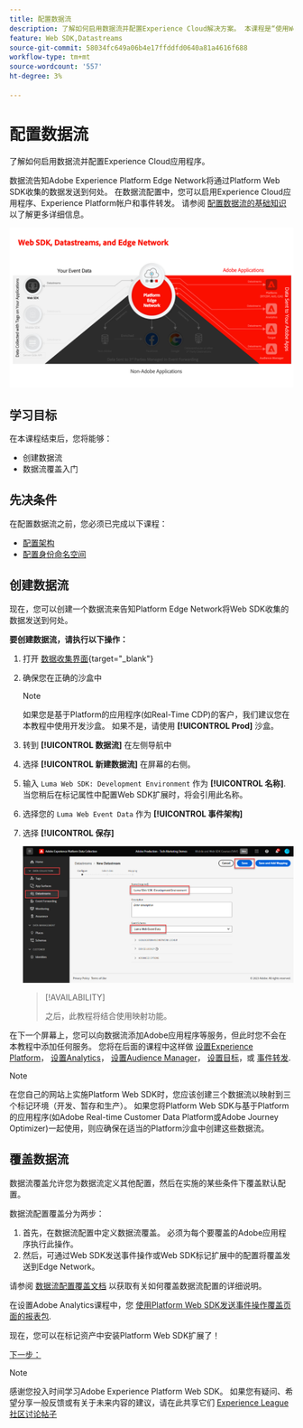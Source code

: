 ```yaml
---
title: 配置数据流
description: 了解如何启用数据流并配置Experience Cloud解决方案。 本课程是“使用Web SDK实施Adobe Experience Cloud”教程的一部分。
feature: Web SDK,Datastreams
source-git-commit: 58034fc649a06b4e17ffddfd0640a81a4616f688
workflow-type: tm+mt
source-wordcount: '557'
ht-degree: 3%

---
```


# 配置数据流

了解如何启用数据流并配置Experience Cloud应用程序。

数据流告知Adobe Experience Platform Edge Network将通过Platform Web SDK收集的数据发送到何处。 在数据流配置中，您可以启用Experience Cloud应用程序、Experience Platform帐户和事件转发。 请参阅 [配置数据流的基础知识](https://experienceleague.adobe.com/docs/experience-platform/edge/fundamentals/datastreams.html?lang=zh-Hans) 以了解更多详细信息。


![Web SDK、数据流和边缘网络图](assets/dc-websdk-datastreams.png)

## 学习目标

在本课程结束后，您将能够：

* 创建数据流
* 数据流覆盖入门

## 先决条件

在配置数据流之前，您必须已完成以下课程：

* [配置架构](configure-schemas.md)
* [配置身份命名空间](configure-identities.md)

## 创建数据流

现在，您可以创建一个数据流来告知Platform Edge Network将Web SDK收集的数据发送到何处。

**要创建数据流，请执行以下操作：**

1. 打开 [数据收集界面](https://launch.adobe.com/){target="_blank"}
1. 确保您在正确的沙盒中

   >[!NOTE]
   >
   >如果您是基于Platform的应用程序(如Real-Time CDP)的客户，我们建议您在本教程中使用开发沙盒。 如果不是，请使用 **[!UICONTROL Prod]** 沙盒。

1. 转到 **[!UICONTROL 数据流]** 在左侧导航中
1. 选择 **[!UICONTROL 新建数据流]** 在屏幕的右侧。
1. 输入 `Luma Web SDK: Development Environment` 作为 **[!UICONTROL 名称]**. 当您稍后在标记属性中配置Web SDK扩展时，将会引用此名称。
1. 选择您的 `Luma Web Event Data` 作为 **[!UICONTROL 事件架构]**
1. 选择 **[!UICONTROL 保存]**

   ![创建数据流](assets/datastream-create-new-datastream.png)

   >[!AVAILABILITY]
   >
   >之后，此教程将结合使用映射功能。




在下一个屏幕上，您可以向数据流添加Adobe应用程序等服务，但此时您不会在本教程中添加任何服务。 您将在后面的课程中这样做 [设置Experience Platform](setup-experience-platform.md)， [设置Analytics](setup-analytics.md)， [设置Audience Manager](setup-audience-manager.md)， [设置目标](setup-target.md)，或 [事件转发](setup-event-forwarding.md).

>[!NOTE]
>
>在您自己的网站上实施Platform Web SDK时，您应该创建三个数据流以映射到三个标记环境（开发、暂存和生产）。 如果您将Platform Web SDK与基于Platform的应用程序(如Adobe Real-time Customer Data Platform或Adobe Journey Optimizer)一起使用，则应确保在适当的Platform沙盒中创建这些数据流。

## 覆盖数据流

数据流覆盖允许您为数据流定义其他配置，然后在实施的某些条件下覆盖默认配置。


数据流配置覆盖分为两步：

1. 首先，在数据流配置中定义数据流覆盖。 必须为每个要覆盖的Adobe应用程序执行此操作。
1. 然后，可通过Web SDK发送事件操作或Web SDK标记扩展中的配置将覆盖发送到Edge Network。

请参阅 [数据流配置覆盖文档](https://experienceleague.adobe.com/docs/experience-platform/datastreams/overrides.html?lang=en) 以获取有关如何覆盖数据流配置的详细说明。

在设置Adobe Analytics课程中，您 [使用Platform Web SDK发送事件操作覆盖页面的报表包](setup-analytics.md).

现在，您可以在标记资产中安装Platform Web SDK扩展了！

[下一步： ](install-web-sdk.md)

>[!NOTE]
>
>感谢您投入时间学习Adobe Experience Platform Web SDK。 如果您有疑问、希望分享一般反馈或有关于未来内容的建议，请在此共享它们 [Experience League社区讨论帖子](https://experienceleaguecommunities.adobe.com/t5/adobe-experience-platform-launch/tutorial-discussion-implement-adobe-experience-cloud-with-web/td-p/444996)
